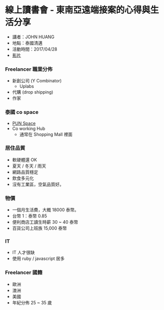 # 線上讀書會 - 東南亞遠端接案的心得與生活分享

* 講者：JOHN HUANG
* 地點：泰國清邁
* 活動時間：2017/04/28
* [影片](https://www.youtube.com/watch?v=wceelRXWTT8&feature=youtu.be)

### Freelancer 職業分佈

* 新創公司 (Y Combinator)
  * Uplabs
* 代購 (drop shipping)
* 作家

### 泰國 co space

* [PUN Space](http://www.punspace.com/)
* Co working Hub
  * 通常在 Shopping Mall 裡面

### 居住品質

* 軟硬體還 OK
* 夏天 / 冬天 / 雨天
* 網路品質穩定
* 飲食多元化
* 沒有工業區，空氣品質好。

### 物價

* 一個月生活費，大概 18000 泰幣。
* 台幣 1：泰幣 0.85
* 便利商店工讀生時薪 30 ~ 40 泰幣
* 百貨公司上班族 15,000 泰幣

### IT

* IT 人才很缺
* 使用 ruby / javascript 居多

### Freelancer 國籍

* 歐洲
* 澳洲
* 美國
* 年紀分佈 25 ~ 35 歲
